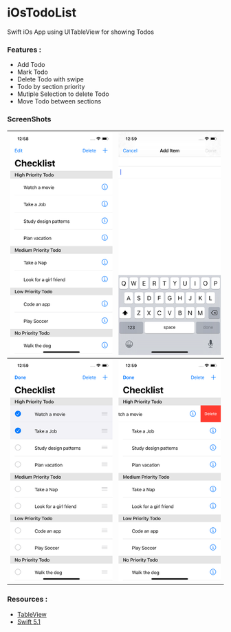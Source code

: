 # iOsTodoList

Swift iOs App using UITableView for showing Todos

### Features :
* Add Todo
* Mark Todo
* Delete Todo with swipe
* Todo by section priority
* Mutiple Selection to delete Todo
* Move Todo between sections

### ScreenShots

| ![main](https://github.com/diogenesdauster/iOsTodoList/blob/master/ScreenShot/mainScreen.png) | ![add](https://github.com/diogenesdauster/iOsTodoList/blob/master/ScreenShot/addScreen.png) |
| ------------- | ------------- |
|![edit](https://github.com/diogenesdauster/iOsTodoList/blob/master/ScreenShot/editScreen.png)|![delete](https://github.com/diogenesdauster/iOsTodoList/blob/master/ScreenShot/deleteScreen.png)|

### Resources :
* [TableView](https://developer.apple.com/documentation/uikit/uitableview)
* [Swift 5.1](https://docs.swift.org/swift-book/LanguageGuide/TheBasics.html)






